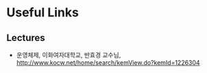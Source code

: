 # Useful Links

## Lectures

- 운영체제, 이화여자대학교, 반효경 교수님, http://www.kocw.net/home/search/kemView.do?kemId=1226304
